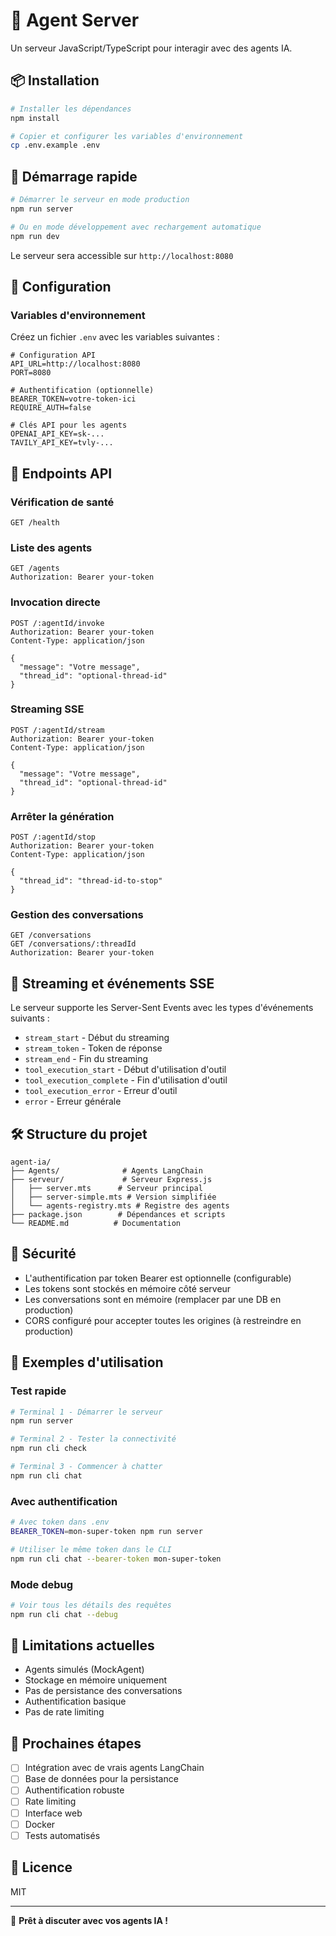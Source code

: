 # 🤖 Agent Server

Un serveur JavaScript/TypeScript pour interagir avec des agents IA.

## 📦 Installation

```bash
# Installer les dépendances
npm install

# Copier et configurer les variables d'environnement
cp .env.example .env
```

## 🚀 Démarrage rapide

```bash
# Démarrer le serveur en mode production
npm run server

# Ou en mode développement avec rechargement automatique
npm run dev
```

Le serveur sera accessible sur `http://localhost:8080`

## 🔧 Configuration

### Variables d'environnement

Créez un fichier `.env` avec les variables suivantes :

```env
# Configuration API
API_URL=http://localhost:8080
PORT=8080

# Authentification (optionnelle)
BEARER_TOKEN=votre-token-ici
REQUIRE_AUTH=false

# Clés API pour les agents
OPENAI_API_KEY=sk-...
TAVILY_API_KEY=tvly-...
```

## 📡 Endpoints API

### Vérification de santé

```http
GET /health
```

### Liste des agents

```http
GET /agents
Authorization: Bearer your-token
```

### Invocation directe

```http
POST /:agentId/invoke
Authorization: Bearer your-token
Content-Type: application/json

{
  "message": "Votre message",
  "thread_id": "optional-thread-id"
}
```

### Streaming SSE

```http
POST /:agentId/stream
Authorization: Bearer your-token
Content-Type: application/json

{
  "message": "Votre message",
  "thread_id": "optional-thread-id"
}
```

### Arrêter la génération

```http
POST /:agentId/stop
Authorization: Bearer your-token
Content-Type: application/json

{
  "thread_id": "thread-id-to-stop"
}
```

### Gestion des conversations

```http
GET /conversations
GET /conversations/:threadId
Authorization: Bearer your-token
```

## 🔄 Streaming et événements SSE

Le serveur supporte les Server-Sent Events avec les types d'événements suivants :

- `stream_start` - Début du streaming
- `stream_token` - Token de réponse
- `stream_end` - Fin du streaming
- `tool_execution_start` - Début d'utilisation d'outil
- `tool_execution_complete` - Fin d'utilisation d'outil
- `tool_execution_error` - Erreur d'outil
- `error` - Erreur générale

## 🛠️ Structure du projet

```
agent-ia/
├── Agents/              # Agents LangChain
├── serveur/             # Serveur Express.js
│   ├── server.mts      # Serveur principal
│   ├── server-simple.mts # Version simplifiée
│   └── agents-registry.mts # Registre des agents
├── package.json        # Dépendances et scripts
└── README.md          # Documentation
```

## 🔐 Sécurité

- L'authentification par token Bearer est optionnelle (configurable)
- Les tokens sont stockés en mémoire côté serveur
- Les conversations sont en mémoire (remplacer par une DB en production)
- CORS configuré pour accepter toutes les origines (à restreindre en production)

## 📝 Exemples d'utilisation

### Test rapide

```bash
# Terminal 1 - Démarrer le serveur
npm run server

# Terminal 2 - Tester la connectivité
npm run cli check

# Terminal 3 - Commencer à chatter
npm run cli chat
```

### Avec authentification

```bash
# Avec token dans .env
BEARER_TOKEN=mon-super-token npm run server

# Utiliser le même token dans le CLI
npm run cli chat --bearer-token mon-super-token
```

### Mode debug

```bash
# Voir tous les détails des requêtes
npm run cli chat --debug
```

## 🚨 Limitations actuelles

- Agents simulés (MockAgent)
- Stockage en mémoire uniquement
- Pas de persistance des conversations
- Authentification basique
- Pas de rate limiting

## 🎯 Prochaines étapes

- [ ] Intégration avec de vrais agents LangChain
- [ ] Base de données pour la persistance
- [ ] Authentification robuste
- [ ] Rate limiting
- [ ] Interface web
- [ ] Docker
- [ ] Tests automatisés

## 📄 Licence

MIT

---

🚀 **Prêt à discuter avec vos agents IA !**

